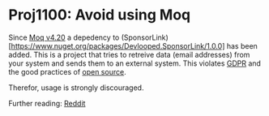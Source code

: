 ﻿# Proj1100: Avoid using Moq
Since [Moq v4.20](https://www.nuget.org/packages/Moq/4.20) a depedency to 
(SponsorLink)[https://www.nuget.org/packages/Devlooped.SponsorLink/1.0.0] has
been added. This is a project that tries to retreive data (email addresses)
from your system and sends them to an external system. This violates
[GDPR](https://en.wikipedia.org/wiki/General_Data_Protection_Regulation) and
the good practices of [open source](https://en.wikipedia.org/wiki/Open_source).

Therefor, usage is strongly discouraged.

Further reading: [Reddit](https://www.reddit.com/r/dotnet/comments/15ljdcc/does_moq_in_its_latest_version_extract_and_send/)
